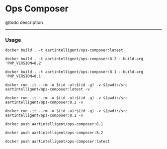 # Ops Composer

@todo description

---

### Usage

```shell
docker build . -t aartintelligent/ops-composer:latest
```

```shell
docker build . -t aartintelligent/ops-composer:8.2 --build-arg 'PHP_VERSION=8.2'
```

```shell
docker build . -t aartintelligent/ops-composer:8.1 --build-arg 'PHP_VERSION=8.1'
```

```shell
docker run -it --rm -u $(id -u):$(id -g) -v $(pwd):/src aartintelligent/ops-composer:latest -v
```

```shell
docker run -it --rm -u $(id -u):$(id -g) -v $(pwd):/src aartintelligent/ops-composer:8.2 -v
```

```shell
docker run -it --rm -u $(id -u):$(id -g) -v $(pwd):/src aartintelligent/ops-composer:8.1 -v
```

```shell
docker push aartintelligent/ops-composer:8.1
```

```shell
docker push aartintelligent/ops-composer:8.2
```

```shell
docker push aartintelligent/ops-composer:latest
```
